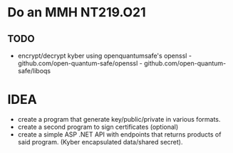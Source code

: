 # Do an MMH NT219.O21 
## TODO
- encrypt/decrypt kyber using openquantumsafe's openssl - github.com/open-quantum-safe/openssl - github.com/open-quantum-safe/liboqs

# IDEA
- create a program that generate key/public/private in various formats.
- create a second program to sign certificates (optional)
- create a simple ASP .NET API with endpoints that returns products of said program. (Kyber encapsulated data/shared secret).
